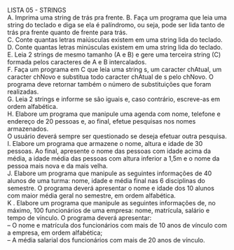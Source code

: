 LISTA 05 - STRINGS  
A. Imprima uma string de trás pra frente.
B. Faça um programa que leia uma string do teclado e diga se ela é palíndromo, ou seja, pode ser lida tanto de trás pra frente quanto de frente para trás.  
C. Conte quantas letras maiúsculas existem em uma string lida do teclado.  
D. Conte quantas letras minúsculas existem em uma string lida do teclado.  
E. Leia 2 strings de mesmo tamanho (A e B) e gere uma terceira string (C) formada pelos caracteres de A e B intercalados.  
F. Faça um programa em C que leia uma string s, um caracter chAtual, um caracter chNovo e substitua todo caracter chAtual de s pelo chNovo. O programa deve retornar também o número de substituições que foram realizadas.  
G. Leia 2 strings e informe se são iguais e, caso contrário, escreve-as em ordem alfabética.  
H. Elabore um programa que manipule uma agenda com nome, telefone e endereço de 20 pessoas e, ao final, efetue pesquisas nos nomes armazenados.   
O usuário deverá sempre ser questionado se deseja efetuar outra pesquisa.
I. Elabore um programa que armazene o nome, altura e idade de 30 pessoas. Ao final, apresente o nome das pessoas com idade acima da média, a idade média das pessoas com altura inferior a 1,5m e o nome da pessoa mais nova e da mais velha.  
J. Elabore um programa que manipule as seguintes informações de 40 alunos de uma turma: nome, idade e média final nas 6 disciplinas do semestre. O programa deverá apresentar o nome e idade dos 10 alunos com maior média geral no semestre, em ordem alfabética.  
K . Elabore um programa que manipule as seguintes informações de, no máximo, 100 funcionários de uma empresa: nome, matrícula, salário e tempo de vínculo. O programa deverá apresentar:  
– O nome e matrícula dos funcionários com mais de 10 anos de vínculo com a empresa, em ordem alfabética;  
– A média salarial dos funcionários com mais de 20 anos de vínculo.  
